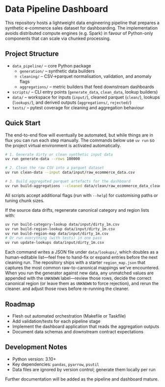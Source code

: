 # Data Pipeline Dashboard

This repository hosts a lightweight data engineering pipeline that prepares a
synthetic e-commerce sales dataset for dashboarding. The implementation avoids
distributed compute engines (e.g. Spark) in favour of Python-only components
that can scale via chunked processing.

## Project Structure

- `data_pipeline/` – core Python package
  - `generation/` – synthetic data builders
  - `cleaning/` – CSV->parquet normalisation, validation, and anomaly flags
  - `aggregations/` – metric builders that feed downstream dashboards
- `scripts/` – CLI entry points (`generate_data`, `clean_data`, lookup builders)
- `data/` – workspace for inputs (`input/`), cleaned parquet (`clean/`), lookups (`lookups/`), and derived outputs (`aggregations/`, `rejected/`)
- `tests/` – pytest coverage for cleaning and aggregation behaviour

## Quick Start

The end-to-end flow will eventually be automated, but while things are in flux
you can run each step manually. The commands below use `uv run` so the project
virtual environment is activated automatically.

```bash
# 1. Generate dirty or clean synthetic input data
uv run generate-data --rows 100000

# 2. Clean the raw CSV into a parquet dataset
uv run clean-data --input data/input/raw_ecommerce_data.csv

# 3. Build aggregated parquet artefacts for the dashboard
uv run build-aggregations --cleaned data/clean/raw_ecommerce_data_clean.parquet
```

All scripts accept additional flags (run with `--help`) for customising paths
or tuning chunk sizes.

If the source data drifts, regenerate canonical category and region lists with:

```bash
uv run build-category-lookup data/input/dirty_1m.csv
uv run build-region-lookup data/input/dirty_1m.csv
uv run build-region-map data/input/dirty_1m.csv
# Or run everything (with tests) in one pass
uv run update-lookups data/input/dirty_1m.csv
```

Each command writes a JSON file under `data/lookups/`, which doubles as a
human-editable list—feel free to hand-fix or expand entries before the next
cleaning run. The repository ships with a starter `region_map.json` that
captures the most common raw-to-canonical mappings we've encountered. When you
run the generator against new data, any unmatched values are appended with the
`UNKNOWN` label—review those rows, decide the correct canonical region (or leave
them as `UNKNOWN` to force rejection), and rerun the cleaner.
and adjust those rows before re-running the cleaner.

## Roadmap

- Flesh out automated orchestration (Makefile or Taskfile)
- Add validation/tests for each pipeline stage
- Implement the dashboard application that reads the aggregation outputs
- Document data schemas and downstream contract expectations

## Development Notes

- Python version: 3.10+
- Key dependencies: `pandas`, `pyarrow`, `psutil`
- Data files are ignored by version control; generate them locally per run

Further documentation will be added as the pipeline and dashboard mature.
